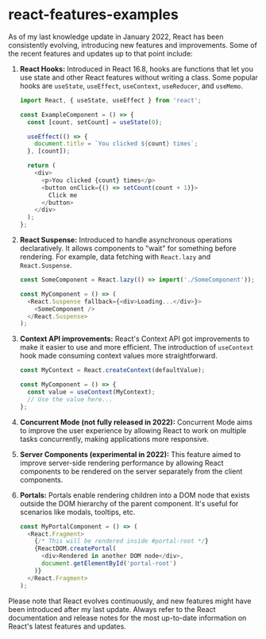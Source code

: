 # react-features-examples
As of my last knowledge update in January 2022, React has been consistently evolving, introducing new features and improvements. Some of the recent features and updates up to that point include:

1. **React Hooks:** Introduced in React 16.8, hooks are functions that let you use state and other React features without writing a class. Some popular hooks are `useState`, `useEffect`, `useContext`, `useReducer`, and `useMemo`.

   ```javascript
   import React, { useState, useEffect } from 'react';

   const ExampleComponent = () => {
     const [count, setCount] = useState(0);

     useEffect(() => {
       document.title = `You clicked ${count} times`;
     }, [count]);

     return (
       <div>
         <p>You clicked {count} times</p>
         <button onClick={() => setCount(count + 1)}>
           Click me
         </button>
       </div>
     );
   };
   ```

2. **React Suspense:** Introduced to handle asynchronous operations declaratively. It allows components to "wait" for something before rendering. For example, data fetching with `React.lazy` and `React.Suspense`.

   ```javascript
   const SomeComponent = React.lazy(() => import('./SomeComponent'));

   const MyComponent = () => (
     <React.Suspense fallback={<div>Loading...</div>}>
       <SomeComponent />
     </React.Suspense>
   );
   ```

3. **Context API improvements:** React's Context API got improvements to make it easier to use and more efficient. The introduction of `useContext` hook made consuming context values more straightforward.

   ```javascript
   const MyContext = React.createContext(defaultValue);

   const MyComponent = () => {
     const value = useContext(MyContext);
     // Use the value here...
   };
   ```

4. **Concurrent Mode (not fully released in 2022):** Concurrent Mode aims to improve the user experience by allowing React to work on multiple tasks concurrently, making applications more responsive.

5. **Server Components (experimental in 2022):** This feature aimed to improve server-side rendering performance by allowing React components to be rendered on the server separately from the client components.

6. **Portals:** Portals enable rendering children into a DOM node that exists outside the DOM hierarchy of the parent component. It's useful for scenarios like modals, tooltips, etc.

   ```javascript
   const MyPortalComponent = () => (
     <React.Fragment>
       {/* This will be rendered inside #portal-root */}
       {ReactDOM.createPortal(
         <div>Rendered in another DOM node</div>,
         document.getElementById('portal-root')
       )}
     </React.Fragment>
   );
   ```

Please note that React evolves continuously, and new features might have been introduced after my last update. Always refer to the React documentation and release notes for the most up-to-date information on React's latest features and updates.
